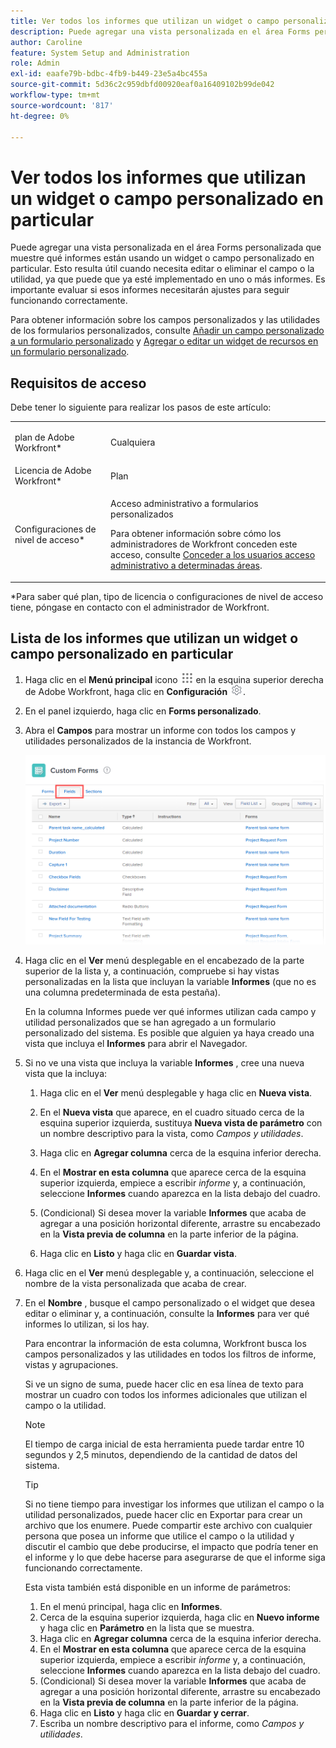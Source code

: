 ```yaml
---
title: Ver todos los informes que utilizan un widget o campo personalizado en particular
description: Puede agregar una vista personalizada en el área Forms personalizada que muestre qué informes están usando un widget o campo personalizado en particular. Esto resulta útil cuando necesita editar o eliminar el campo o la utilidad, ya que puede que ya esté implementado en uno o más informes. Es importante evaluar si esos informes necesitarán ajustes para seguir funcionando correctamente.
author: Caroline
feature: System Setup and Administration
role: Admin
exl-id: eaafe79b-bdbc-4fb9-b449-23e5a4bc455a
source-git-commit: 5d36c2c959dbfd00920eaf0a16409102b99de042
workflow-type: tm+mt
source-wordcount: '817'
ht-degree: 0%

---
```


# Ver todos los informes que utilizan un widget o campo personalizado en particular

Puede agregar una vista personalizada en el área Forms personalizada que muestre qué informes están usando un widget o campo personalizado en particular. Esto resulta útil cuando necesita editar o eliminar el campo o la utilidad, ya que puede que ya esté implementado en uno o más informes. Es importante evaluar si esos informes necesitarán ajustes para seguir funcionando correctamente.

Para obtener información sobre los campos personalizados y las utilidades de los formularios personalizados, consulte [Añadir un campo personalizado a un formulario personalizado](../../../administration-and-setup/customize-workfront/create-manage-custom-forms/add-a-custom-field-to-a-custom-form.md) y [Agregar o editar un widget de recursos en un formulario personalizado](../../../administration-and-setup/customize-workfront/create-manage-custom-forms/add-widget-or-edit-its-properties-in-a-custom-form.md).

## Requisitos de acceso

Debe tener lo siguiente para realizar los pasos de este artículo:

<table style="table-layout:auto"> 
 <col> 
 <col> 
 <tbody> 
  <tr data-mc-conditions=""> 
   <td role="rowheader"> <p>plan de Adobe Workfront*</p> </td> 
   <td>Cualquiera</td> 
  </tr> 
  <tr> 
   <td role="rowheader">Licencia de Adobe Workfront*</td> 
   <td>Plan</td> 
  </tr> 
  <tr data-mc-conditions=""> 
   <td role="rowheader">Configuraciones de nivel de acceso*</td> 
   <td> <p>Acceso administrativo a formularios personalizados</p> <p>Para obtener información sobre cómo los administradores de Workfront conceden este acceso, consulte <a href="../../../administration-and-setup/add-users/configure-and-grant-access/grant-users-admin-access-certain-areas.md" class="MCXref xref">Conceder a los usuarios acceso administrativo a determinadas áreas</a>.</p> </td> 
  </tr> 
 </tbody> 
</table>

&#42;Para saber qué plan, tipo de licencia o configuraciones de nivel de acceso tiene, póngase en contacto con el administrador de Workfront.

## Lista de los informes que utilizan un widget o campo personalizado en particular

1. Haga clic en el **Menú principal** icono ![](assets/main-menu-icon.png) en la esquina superior derecha de Adobe Workfront, haga clic en **Configuración** ![](assets/gear-icon-settings.png).

1. En el panel izquierdo, haga clic en **Forms personalizado**.
1. Abra el **Campos** para mostrar un informe con todos los campos y utilidades personalizados de la instancia de Workfront.

   ![](assets/fields-tab.png)

1. Haga clic en el **Ver** menú desplegable en el encabezado de la parte superior de la lista y, a continuación, compruebe si hay vistas personalizadas en la lista que incluyan la variable **Informes** (que no es una columna predeterminada de esta pestaña).

   En la columna Informes puede ver qué informes utilizan cada campo y utilidad personalizados que se han agregado a un formulario personalizado del sistema. Es posible que alguien ya haya creado una vista que incluya el **Informes** para abrir el Navegador.

1. Si no ve una vista que incluya la variable **Informes** , cree una nueva vista que la incluya:

   1. Haga clic en el **Ver** menú desplegable y haga clic en **Nueva vista**.

   1. En el **Nueva vista** que aparece, en el cuadro situado cerca de la esquina superior izquierda, sustituya **Nueva vista de parámetro** con un nombre descriptivo para la vista, como *Campos y utilidades*.

   1. Haga clic en **Agregar columna** cerca de la esquina inferior derecha.
   1. En el **Mostrar en esta columna** que aparece cerca de la esquina superior izquierda, empiece a escribir *informe* y, a continuación, seleccione **Informes** cuando aparezca en la lista debajo del cuadro.

   1. (Condicional) Si desea mover la variable **Informes** que acaba de agregar a una posición horizontal diferente, arrastre su encabezado en la **Vista previa de columna** en la parte inferior de la página.

   1. Haga clic en **Listo** y haga clic en **Guardar vista**.

1. Haga clic en el **Ver** menú desplegable y, a continuación, seleccione el nombre de la vista personalizada que acaba de crear.
1. En el **Nombre** , busque el campo personalizado o el widget que desea editar o eliminar y, a continuación, consulte la **Informes** para ver qué informes lo utilizan, si los hay.

   Para encontrar la información de esta columna, Workfront busca los campos personalizados y las utilidades en todos los filtros de informe, vistas y agrupaciones.

   Si ve un signo de suma, puede hacer clic en esa línea de texto para mostrar un cuadro con todos los informes adicionales que utilizan el campo o la utilidad.

   >[!NOTE]
   >
   >El tiempo de carga inicial de esta herramienta puede tardar entre 10 segundos y 2,5 minutos, dependiendo de la cantidad de datos del sistema.

   >[!TIP]
   >
   >Si no tiene tiempo para investigar los informes que utilizan el campo o la utilidad personalizados, puede hacer clic en Exportar para crear un archivo que los enumere. Puede compartir este archivo con cualquier persona que posea un informe que utilice el campo o la utilidad y discutir el cambio que debe producirse, el impacto que podría tener en el informe y lo que debe hacerse para asegurarse de que el informe siga funcionando correctamente.
   >
   >Esta vista también está disponible en un informe de parámetros:
   >      
   > 1. En el menú principal, haga clic en **Informes**.
   > 1. Cerca de la esquina superior izquierda, haga clic en **Nuevo informe** y haga clic en **Parámetro** en la lista que se muestra.
   > 1. Haga clic en **Agregar columna** cerca de la esquina inferior derecha.
   > 1. En el **Mostrar en esta columna** que aparece cerca de la esquina superior izquierda, empiece a escribir *informe* y, a continuación, seleccione **Informes** cuando aparezca en la lista debajo del cuadro.
   > 1. (Condicional) Si desea mover la variable **Informes** que acaba de agregar a una posición horizontal diferente, arrastre su encabezado en la **Vista previa de columna** en la parte inferior de la página.
   > 1. Haga clic en **Listo** y haga clic en **Guardar y cerrar**.
   > 1. Escriba un nombre descriptivo para el informe, como *Campos y utilidades*.

